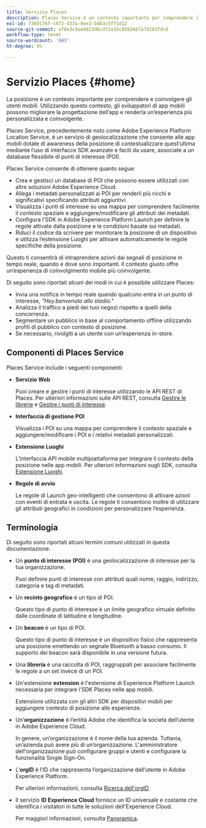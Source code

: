 ```yaml
---
title: Servizio Places
description: Places Service è un contesto importante per comprendere il coinvolgimento degli utenti di dispositivi mobili. Utilizzando questo contesto, gli sviluppatori di app mobili possono migliorare la progettazione dell’app e renderla un’esperienza più personalizzata e coinvolgente.
exl-id: 7369176f-c072-437a-9ee3-b463c5ff1d12
source-git-commit: e78e3c5ee6623d6cdf2a33c0582667a70283fdc6
workflow-type: tm+mt
source-wordcount: '663'
ht-degree: 9%

---
```


# Servizio Places {#home}

La posizione è un contesto importante per comprendere e coinvolgere gli utenti mobili. Utilizzando questo contesto, gli sviluppatori di app mobili possono migliorare la progettazione dell’app e renderla un’esperienza più personalizzata e coinvolgente.

Places Service, precedentemente noto come Adobe Experience Platform Location Service, è un servizio di geolocalizzazione che consente alle app mobili dotate di awareness della posizione di contestualizzare quest’ultima mediante l’uso di interfacce SDK avanzate e facili da usare, associate a un database flessibile di punti di interesse (POI).

Places Service consente di ottenere quanto segue:

* Crea e gestisci un database di POI che possono essere utilizzati con altre soluzioni Adobe Experience Cloud.
* Allega i metadati personalizzati ai POI per renderli più ricchi e significativi specificando attributi aggiuntivi.
* Visualizza i punti di interesse su una mappa per comprendere facilmente il contesto spaziale e aggiungere/modificare gli attributi dei metadati.
* Configura l&#39;SDK in Adobe Experience Platform Launch per definire le regole attivate dalla posizione e le condizioni basate sui metadati.
* Riduci il codice da scrivere per monitorare la posizione di un dispositivo e utilizza l’estensione Luoghi per attivare automaticamente le regole specifiche della posizione.

Questo ti consentirà di intraprendere azioni dai segnali di posizione in tempo reale, quando e dove sono importanti. Il contesto giusto offre un’esperienza di coinvolgimento mobile più coinvolgente.

Di seguito sono riportati alcuni dei modi in cui è possibile utilizzare Places:

* Invia una notifica in tempo reale quando qualcuno entra in un punto di interesse, *&quot;Hey.benvenuto allo stadio.&quot;*
* Analizza il traffico a piedi dei tuoi negozi rispetto a quelli della concorrenza.
* Segmentare un pubblico in base al comportamento offline utilizzando profili di pubblico con contesto di posizione.
* Se necessario, rivolgiti a un utente con un’esperienza in-store.

## Componenti di Places Service

Places Service include i seguenti componenti:

* **Servizio Web**

  Puoi creare e gestire i punti di interesse utilizzando le API REST di Places. Per ulteriori informazioni sulle API REST, consulta [Gestire le librerie](/help/web-service-api/api-usage/manage-libraries/manage-libraries.md) e [Gestire i punti di interesse](/help/web-service-api/api-usage/manage-pois/manage-pois.md).

* **Interfaccia di gestione POI**

  Visualizza i POI su una mappa per comprendere il contesto spaziale e aggiungere/modificare i POI e i relativi metadati personalizzati.

* **Estensione Luoghi**

  L’interfaccia API mobile multipiattaforma per integrare il contesto della posizione nelle app mobili. Per ulteriori informazioni sugli SDK, consulta [Estensione Luoghi](/help/places-ext-aep-sdks/places-extension/places-extension.md).

* **Regole di avvio**

  Le regole di Launch geo-intelligenti che consentono di attivare azioni con eventi di entrata e uscita. Le regole ti consentono inoltre di utilizzare gli attributi geografici in condizioni per personalizzare l’esperienza.

## Terminologia

Di seguito sono riportati alcuni termini comuni utilizzati in questa documentazione:

* Un **punto di interesse (POI)** è una geolocalizzazione di interesse per la tua organizzazione.

  Puoi definire punti di interesse con attributi quali nome, raggio, indirizzo, categoria e tag di metadati.

* Un **recinto geografico** è un tipo di POI.

  Questo tipo di punto di interesse è un limite geografico virtuale definito dalle coordinate di latitudine e longitudine.

* Un **beacon** è un tipo di POI.

  Questo tipo di punto di interesse è un dispositivo fisico che rappresenta una posizione emettendo un segnale Bluetooth a basso consumo. Il supporto dei beacon sarà disponibile in una versione futura.

* Una **libreria** è una raccolta di POI, raggruppati per associare facilmente le regole a un set invece di un POI.

* Un&#39;estensione **extension** è l&#39;estensione di Experience Platform Launch necessaria per integrare l&#39;SDK Places nelle app mobili.

  Estensione utilizzata con gli altri SDK per dispositivi mobili per aggiungere contesto di posizione alle esperienze.

* Un’**organizzazione** è l’entità Adobe che identifica la società dell’utente in Adobe Experience Cloud.

  In genere, un’organizzazione è il nome della tua azienda. Tuttavia, un’azienda può avere più di un’organizzazione. L&#39;amministratore dell&#39;organizzazione può configurare gruppi e utenti e configurare la funzionalità Single Sign-On.

* L’**orgID** è l’ID che rappresenta l’organizzazione dell’utente in Adobe Experience Platform.

  Per ulteriori informazioni, consulta [Ricerca dell&#39;orgID](https://forums.adobe.com/thread/2339895).

* Il servizio **ID Experience Cloud** fornisce un ID universale e costante che identifica i visitatori in tutte le soluzioni dell&#39;Experience Cloud.

  Per maggiori informazioni, consulta [Panoramica](https://experienceleague.adobe.com/docs/id-service/using/intro/overview.html?lang=it).

